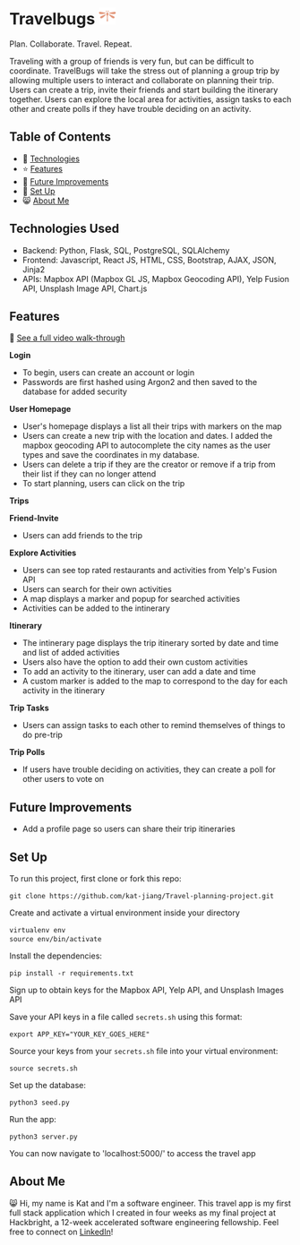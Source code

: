 # Travelbugs <img src="static/img/dragonfly-logo.svg" width="30">
Plan. Collaborate. Travel. Repeat.

Traveling with a group of friends is very fun, but can be difficult to coordinate. TravelBugs will take the stress out of planning a group trip by allowing multiple users to interact and collaborate on planning their trip. Users can create a trip, invite their friends and start building the itinerary together. Users can explore the local area for activities, assign tasks to each other and create polls if they have trouble deciding on an activity.
## Table of Contents
* 🤖 [Technologies](#technologies-used)
* ⭐ [Features](#features)
* 🚀 [Future Improvements](#future-improvements)
* 📖 [Set Up](#set-up)
* 😸 [About Me](#about-me)
## Technologies Used
* Backend: Python, Flask, SQL, PostgreSQL, SQLAlchemy
* Frontend: Javascript, React JS, HTML, CSS, Bootstrap, AJAX, JSON, Jinja2
* APIs: Mapbox API (Mapbox GL JS, Mapbox Geocoding API), Yelp Fusion API, Unsplash Image API, Chart.js
## Features
🎥 [See a full video walk-through](https://www.youtube.com/watch?v=9KIX7lISdeE)

**Login**
* To begin, users can create an account or login
* Passwords are first hashed using Argon2 and then saved to the database for added security

**User Homepage**
* User's homepage displays a list all their trips with markers on the map
* Users can create a new trip with the location and dates. I added the mapbox geocoding API to autocomplete the city names as the user types and save the coordinates in my database.
* Users can delete a trip if they are the creator or remove if a trip from their list if they can no longer attend
* To start planning, users can click on the trip

**Trips**

**Friend-Invite**
* Users can add friends to the trip

**Explore Activities**
* Users can see top rated restaurants and activities from Yelp's Fusion API
* Users can search for their own activities
* A map displays a marker and popup for searched activities
* Activities can be added to the intinerary

**Itinerary**
* The intinerary page displays the trip itinerary sorted by date and time and list of added activities
* Users also have the option to add their own custom activities
* To add an activity to the itinerary, user can add a date and time
* A custom marker is added to the map to correspond to the day for each activity in the itinerary

**Trip Tasks**
* Users can assign tasks to each other to remind themselves of things to do pre-trip

**Trip Polls**
* If users have trouble deciding on activities, they can create a poll for other users to vote on

## Future Improvements
* Add a profile page so users can share their trip itineraries
## Set Up
To run this project, first clone or fork this repo:
```
git clone https://github.com/kat-jiang/Travel-planning-project.git
```
Create and activate a virtual environment inside your directory
```
virtualenv env
source env/bin/activate
```
Install the dependencies:
```
pip install -r requirements.txt
```
Sign up to obtain keys for the Mapbox API, Yelp API, and Unsplash Images API

Save your API keys in a file called `secrets.sh` using this format:
```
export APP_KEY="YOUR_KEY_GOES_HERE"
```
Source your keys from your `secrets.sh` file into your virtual environment:
```
source secrets.sh
```
Set up the database:
```
python3 seed.py
```
Run the app:
```
python3 server.py
```
You can now navigate to 'localhost:5000/' to access the travel app
## About Me
😸 Hi, my name is Kat and I'm a software engineer. This travel app is my first full stack application which I created in four weeks as my final project at Hackbright, a 12-week accelerated software engineering fellowship. Feel free to connect on [LinkedIn](https://www.linkedin.com/in/jiangkatherine/)!
